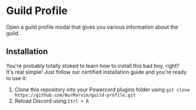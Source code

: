 # Guild Profile
Open a guild profile modal that gives you various information about the guild.

## Installation

You're probably totally stoked to learn how to install this bad boy, right? \
It's real simple! Just follow our certified installation guide and you're ready to use it: 

1. Clone this repository into your Powercord plugins folder using `git clone https://github.com/NurMarvin/guild-profile.git` 
2. Reload Discord using `Ctrl + R` 

